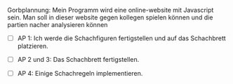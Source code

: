 Gorbplannung:
Mein Programm wird eine online-website mit Javascript sein. Man soll in dieser website gegen kollegen spielen können und die partien nacher analysieren können


- [ ] AP 1: Ich werde die Schachfiguren fertigstellen und auf das Schachbrett platzieren.  
- [ ] AP 2 und 3: Das Schachbrett fertigstellen.  
- [ ] AP 4: Einige Schachregeln implementieren.

